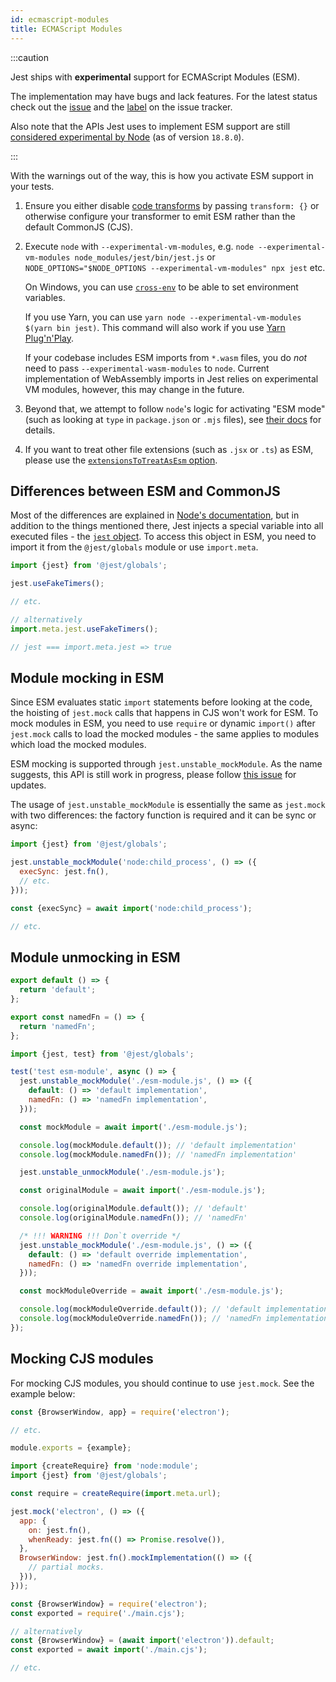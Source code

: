```yaml
---
id: ecmascript-modules
title: ECMAScript Modules
---
```


:::caution

Jest ships with **experimental** support for ECMAScript Modules (ESM).

The implementation may have bugs and lack features. For the latest status check out the [issue](https://github.com/jestjs/jest/issues/9430) and the [label](https://github.com/jestjs/jest/labels/ES%20Modules) on the issue tracker.

Also note that the APIs Jest uses to implement ESM support are still [considered experimental by Node](https://nodejs.org/api/vm.html#vm_class_vm_module) (as of version `18.8.0`).

:::

With the warnings out of the way, this is how you activate ESM support in your tests.

1. Ensure you either disable [code transforms](Configuration.md#transform-objectstring-pathtotransformer--pathtotransformer-object) by passing `transform: {}` or otherwise configure your transformer to emit ESM rather than the default CommonJS (CJS).
1. Execute `node` with `--experimental-vm-modules`, e.g. `node --experimental-vm-modules node_modules/jest/bin/jest.js` or `NODE_OPTIONS="$NODE_OPTIONS --experimental-vm-modules" npx jest` etc.

   On Windows, you can use [`cross-env`](https://github.com/kentcdodds/cross-env) to be able to set environment variables.

   If you use Yarn, you can use `yarn node --experimental-vm-modules $(yarn bin jest)`. This command will also work if you use [Yarn Plug'n'Play](https://yarnpkg.com/features/pnp).

   If your codebase includes ESM imports from `*.wasm` files, you do _not_ need to pass `--experimental-wasm-modules` to `node`. Current implementation of WebAssembly imports in Jest relies on experimental VM modules, however, this may change in the future.

1. Beyond that, we attempt to follow `node`'s logic for activating "ESM mode" (such as looking at `type` in `package.json` or `.mjs` files), see [their docs](https://nodejs.org/api/esm.html#esm_enabling) for details.
1. If you want to treat other file extensions (such as `.jsx` or `.ts`) as ESM, please use the [`extensionsToTreatAsEsm` option](Configuration.md#extensionstotreatasesm-arraystring).

## Differences between ESM and CommonJS

Most of the differences are explained in [Node's documentation](https://nodejs.org/api/esm.html#esm_differences_between_es_modules_and_commonjs), but in addition to the things mentioned there, Jest injects a special variable into all executed files - the [`jest` object](JestObjectAPI.md). To access this object in ESM, you need to import it from the `@jest/globals` module or use `import.meta`.

```js
import {jest} from '@jest/globals';

jest.useFakeTimers();

// etc.

// alternatively
import.meta.jest.useFakeTimers();

// jest === import.meta.jest => true
```

## Module mocking in ESM

Since ESM evaluates static `import` statements before looking at the code, the hoisting of `jest.mock` calls that happens in CJS won't work for ESM. To mock modules in ESM, you need to use `require` or dynamic `import()` after `jest.mock` calls to load the mocked modules - the same applies to modules which load the mocked modules.

ESM mocking is supported through `jest.unstable_mockModule`. As the name suggests, this API is still work in progress, please follow [this issue](https://github.com/jestjs/jest/issues/10025) for updates.

The usage of `jest.unstable_mockModule` is essentially the same as `jest.mock` with two differences: the factory function is required and it can be sync or async:

```js
import {jest} from '@jest/globals';

jest.unstable_mockModule('node:child_process', () => ({
  execSync: jest.fn(),
  // etc.
}));

const {execSync} = await import('node:child_process');

// etc.
```

## Module unmocking in ESM

```js title="esm-module.mjs"
export default () => {
  return 'default';
};

export const namedFn = () => {
  return 'namedFn';
};
```

```js title="esm-module.test.mjs"
import {jest, test} from '@jest/globals';

test('test esm-module', async () => {
  jest.unstable_mockModule('./esm-module.js', () => ({
    default: () => 'default implementation',
    namedFn: () => 'namedFn implementation',
  }));

  const mockModule = await import('./esm-module.js');

  console.log(mockModule.default()); // 'default implementation'
  console.log(mockModule.namedFn()); // 'namedFn implementation'

  jest.unstable_unmockModule('./esm-module.js');

  const originalModule = await import('./esm-module.js');

  console.log(originalModule.default()); // 'default'
  console.log(originalModule.namedFn()); // 'namedFn'

  /* !!! WARNING !!! Don`t override */
  jest.unstable_mockModule('./esm-module.js', () => ({
    default: () => 'default override implementation',
    namedFn: () => 'namedFn override implementation',
  }));

  const mockModuleOverride = await import('./esm-module.js');

  console.log(mockModuleOverride.default()); // 'default implementation'
  console.log(mockModuleOverride.namedFn()); // 'namedFn implementation'
});
```

## Mocking CJS modules

For mocking CJS modules, you should continue to use `jest.mock`. See the example below:

```js title="main.cjs"
const {BrowserWindow, app} = require('electron');

// etc.

module.exports = {example};
```

```js title="main.test.cjs"
import {createRequire} from 'node:module';
import {jest} from '@jest/globals';

const require = createRequire(import.meta.url);

jest.mock('electron', () => ({
  app: {
    on: jest.fn(),
    whenReady: jest.fn(() => Promise.resolve()),
  },
  BrowserWindow: jest.fn().mockImplementation(() => ({
    // partial mocks.
  })),
}));

const {BrowserWindow} = require('electron');
const exported = require('./main.cjs');

// alternatively
const {BrowserWindow} = (await import('electron')).default;
const exported = await import('./main.cjs');

// etc.
```
